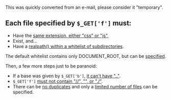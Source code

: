 This was quickly converted from an e-mail, please consider it "temporary".

## Each file specified by `$_GET['f']` must:

  * Have the [same extension, either "css" or "js"](http://code.google.com/p/minify/source/browse/tags/release_2.1.1/min/lib/Minify/Controller/MinApp.php#66),
  * Exist, and...
  * Have a [realpath() within a whitelist of subdirectories](http://code.google.com/p/minify/source/browse/tags/release_2.1.1/min/lib/Minify/Controller/Base.php#122).

The default whitelist contains only DOCUMENT\_ROOT, but can be [specified](http://code.google.com/p/minify/source/browse/tags/release_2.1.1/min/config.php#57).

Then, a few more steps just to be paranoid:

  * If a base was given by `$_GET['b']`, [it can't have ".."](http://code.google.com/p/minify/source/browse/tags/release_2.1.1/min/lib/Minify/Controller/MinApp.php#84).
  * `$_GET['f']` [must not contain "//", "\", or "./"](http://code.google.com/p/minify/source/browse/tags/release_2.1.1/min/lib/Minify/Controller/MinApp.php#64).
  * There can be [no duplicates](http://code.google.com/p/minify/source/browse/tags/release_2.1.1/min/lib/Minify/Controller/MinApp.php#77) and only a [limited number of files](http://code.google.com/p/minify/source/browse/tags/release_2.1.1/min/config.php#73) can be specified.